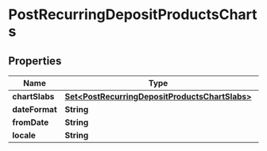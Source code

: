 

# PostRecurringDepositProductsCharts


## Properties

| Name | Type | Description | Notes |
|------------ | ------------- | ------------- | -------------|
|**chartSlabs** | [**Set&lt;PostRecurringDepositProductsChartSlabs&gt;**](PostRecurringDepositProductsChartSlabs.md) |  |  [optional] |
|**dateFormat** | **String** |  |  [optional] |
|**fromDate** | **String** |  |  [optional] |
|**locale** | **String** |  |  [optional] |



